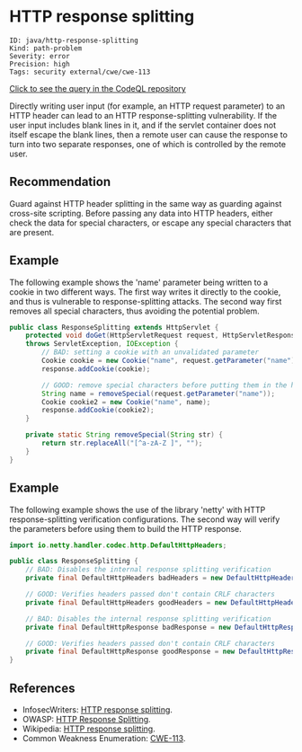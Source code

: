 # HTTP response splitting

```
ID: java/http-response-splitting
Kind: path-problem
Severity: error
Precision: high
Tags: security external/cwe/cwe-113

```
[Click to see the query in the CodeQL repository](https://github.com/github/codeql/tree/main/java/ql/src/Security/CWE/CWE-113/ResponseSplitting.ql)

Directly writing user input (for example, an HTTP request parameter) to an HTTP header can lead to an HTTP response-splitting vulnerability. If the user input includes blank lines in it, and if the servlet container does not itself escape the blank lines, then a remote user can cause the response to turn into two separate responses, one of which is controlled by the remote user.


## Recommendation
Guard against HTTP header splitting in the same way as guarding against cross-site scripting. Before passing any data into HTTP headers, either check the data for special characters, or escape any special characters that are present.


## Example
The following example shows the 'name' parameter being written to a cookie in two different ways. The first way writes it directly to the cookie, and thus is vulnerable to response-splitting attacks. The second way first removes all special characters, thus avoiding the potential problem.


```java
public class ResponseSplitting extends HttpServlet {
	protected void doGet(HttpServletRequest request, HttpServletResponse response)
	throws ServletException, IOException {
		// BAD: setting a cookie with an unvalidated parameter
		Cookie cookie = new Cookie("name", request.getParameter("name"));
		response.addCookie(cookie);

		// GOOD: remove special characters before putting them in the header
		String name = removeSpecial(request.getParameter("name"));
		Cookie cookie2 = new Cookie("name", name);
		response.addCookie(cookie2);
	}

	private static String removeSpecial(String str) {
		return str.replaceAll("[^a-zA-Z ]", "");
	}
}

```

## Example
The following example shows the use of the library 'netty' with HTTP response-splitting verification configurations. The second way will verify the parameters before using them to build the HTTP response.


```java
import io.netty.handler.codec.http.DefaultHttpHeaders;

public class ResponseSplitting {
    // BAD: Disables the internal response splitting verification
    private final DefaultHttpHeaders badHeaders = new DefaultHttpHeaders(false);

    // GOOD: Verifies headers passed don't contain CRLF characters
    private final DefaultHttpHeaders goodHeaders = new DefaultHttpHeaders();

    // BAD: Disables the internal response splitting verification
    private final DefaultHttpResponse badResponse = new DefaultHttpResponse(version, httpResponseStatus, false);

    // GOOD: Verifies headers passed don't contain CRLF characters
    private final DefaultHttpResponse goodResponse = new DefaultHttpResponse(version, httpResponseStatus);
}

```

## References
* InfosecWriters: [HTTP response splitting](http://www.infosecwriters.com/Papers/DCrab_HTTP_Response.pdf).
* OWASP: [HTTP Response Splitting](https://www.owasp.org/index.php/HTTP_Response_Splitting).
* Wikipedia: [HTTP response splitting](http://en.wikipedia.org/wiki/HTTP_response_splitting).
* Common Weakness Enumeration: [CWE-113](https://cwe.mitre.org/data/definitions/113.html).